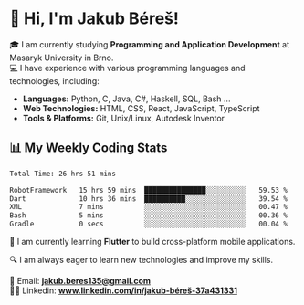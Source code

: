 # 👋 Hi, I'm Jakub Béreš!

🎓 I am currently studying **Programming and Application Development** at Masaryk University in Brno.  
💻 I have experience with various programming languages and technologies, including:  
   - **Languages:** Python, C, Java, C#, Haskell, SQL, Bash ...  
   - **Web Technologies:** HTML, CSS, React, JavaScript, TypeScript  
   - **Tools & Platforms:** Git, Unix/Linux, Autodesk Inventor

## 📊 My Weekly Coding Stats
<!--START_SECTION:waka-->

```txt
Total Time: 26 hrs 51 mins

RobotFramework   15 hrs 59 mins  ███████████████░░░░░░░░░░   59.53 %
Dart             10 hrs 36 mins  ██████████░░░░░░░░░░░░░░░   39.54 %
XML              7 mins          ░░░░░░░░░░░░░░░░░░░░░░░░░   00.47 %
Bash             5 mins          ░░░░░░░░░░░░░░░░░░░░░░░░░   00.36 %
Gradle           0 secs          ░░░░░░░░░░░░░░░░░░░░░░░░░   00.04 %
```

<!--END_SECTION:waka-->

🚀 I am currently learning **Flutter** to build cross-platform mobile applications.  

🔍 I am always eager to learn new technologies and improve my skills.  

📩 Email:        **jakub.beres135@gmail.com**  
🧑‍💻 Linkedin:     **www.linkedin.com/in/jakub-béreš-37a431331**


